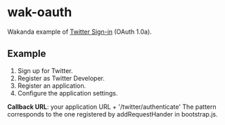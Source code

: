 wak-oauth
=========

Wakanda example of [Twitter Sign-in](https://dev.twitter.com/web/sign-in) (OAuth 1.0a).

Example
-------
1. Sign up for Twitter.
2. Register as Twitter Developer.
3. Register an application.
4. Configure the application settings.

**Callback URL**: your application URL + '/twitter/authenticate'
The pattern corresponds to the one registered by addRequestHander in bootstrap.js.


